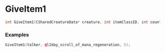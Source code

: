 # GiveItem1

```cpp - C++
int GiveItem1(CSharedCreatureData* creature, int itemClassID, int count);
```

### Examples
```cpp - C++
GiveItem1(talker, @l2day_scroll_of_mana_regeneration, 5);
```
